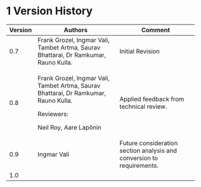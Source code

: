 # 1 Version History

| Version | Authors                                                                                                                                     | Comment                                                               |
| ------- | ------------------------------------------------------------------------------------------------------------------------------------------- | --------------------------------------------------------------------- |
| 0.7     | Frank Grozel, Ingmar Vali, Tambet Artma, Saurav Bhattarai, Dr Ramkumar, Rauno Kulla.                                                        | Initial Revision                                                      |
| 0.8     | <p>Frank Grozel, Ingmar Vali, Tambet Artma, Saurav Bhattarai, Dr Ramkumar, Rauno Kulla. </p><p>Reviewers: </p><p>Neil Roy, Aare Lapõnin</p> | Applied feedback from technical review.                               |
| 0.9     | Ingmar Vali                                                                                                                                 | Future consideration section analysis and conversion to requirements. |
| 1.0     |                                                                                                                                             |                                                                       |
